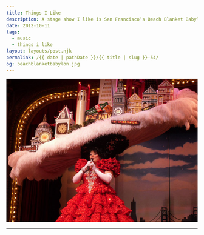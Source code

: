 ```yaml
---
title: Things I Like
description: A stage show I like is San Francisco’s Beach Blanket Babylon.
date: 2012-10-11
tags: 
  - music
  - things i like
layout: layouts/post.njk
permalink: /{{ date | pathDate }}/{{ title | slug }}-54/
og: beachblanketbabylon.jpg
---
```


![Beach Blanket Babylon with huge San Francisco hat](/img/beachblanketbabylon.jpg)

---
